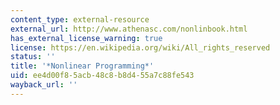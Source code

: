 ```yaml
---
content_type: external-resource
external_url: http://www.athenasc.com/nonlinbook.html
has_external_license_warning: true
license: https://en.wikipedia.org/wiki/All_rights_reserved
status: ''
title: '*Nonlinear Programming*'
uid: ee4d00f8-5acb-48c8-b8d4-55a7c88fe543
wayback_url: ''
---
```

